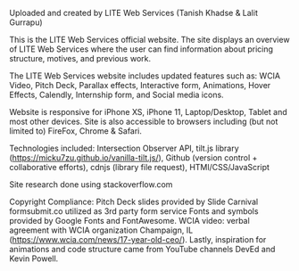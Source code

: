 Uploaded and created by LITE Web Services (Tanish Khadse & Lalit Gurrapu)


This is the LITE Web Services official website. The site displays an overview of LITE Web Services where the user can find information about pricing structure, motives, and previous work. 

The LITE Web Services website includes updated features such as:
WCIA Video, Pitch Deck, Parallax effects, Interactive form, Animations, Hover Effects, Calendly, Internship form, and Social media icons.

Website is responsive for iPhone XS, iPhone 11, Laptop/Desktop, Tablet and most other devices. Site is also accessible to browsers including (but not limited to) FireFox, Chrome & Safari.

Technologies included: Intersection Observer API, tilt.js library (https://micku7zu.github.io/vanilla-tilt.js/), Github (version control + collaborative efforts), cdnjs (library file request), HTMl/CSS/JavaScript

Site research done using stackoverflow.com

Copyright Compliance:
Pitch Deck slides provided by Slide Carnival
formsubmit.co utilized as 3rd party form service
Fonts and symbols provided by Google Fonts and FontAwesome.
WCIA video: verbal agreement with WCIA organization Champaign, IL (https://www.wcia.com/news/17-year-old-ceo/). 
Lastly, inspiration for animations and code structure came from YouTube channels DevEd and Kevin Powell.
